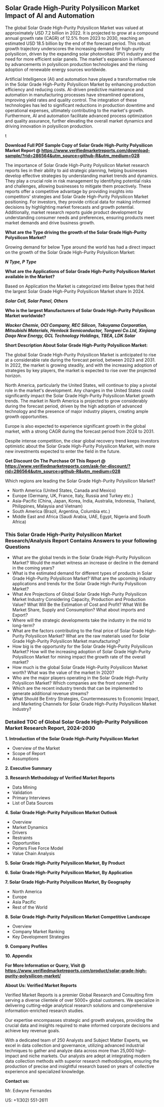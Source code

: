 <h2>Solar Grade High-Purity Polysilicon Market Impact of AI and Automation</h2><p>The global Solar Grade High-Purity Polysilicon Market was valued at approximately USD 7.2 billion in 2022. It is projected to grow at a compound annual growth rate (CAGR) of 12.5% from 2023 to 2030, reaching an estimated USD 18.5 billion by the end of the forecast period. This robust growth trajectory underscores the increasing demand for high-purity polysilicon, driven by the expanding solar photovoltaic (PV) industry and the need for more efficient solar panels. The market's expansion is influenced by advancements in polysilicon production technologies and the rising adoption of renewable energy sources worldwide.</p><p>Artificial Intelligence (AI) and automation have played a transformative role in the Solar Grade High-Purity Polysilicon Market by enhancing production efficiency and reducing costs. AI-driven predictive maintenance and automation in manufacturing processes have streamlined operations, improving yield rates and quality control. The integration of these technologies has led to significant reductions in production downtime and operational expenses, ultimately contributing to the market's growth. Furthermore, AI and automation facilitate advanced process optimization and quality assurance, further elevating the overall market dynamics and driving innovation in polysilicon production.</p>t</p><p id="" class=""><strong>Download Full PDF Sample Copy of Solar Grade High-Purity Polysilicon Market Report @ <a href="https://www.verifiedmarketreports.com/download-sample/?rid=286564&utm_source=github-R&utm_medium=028" target="_blank">https://www.verifiedmarketreports.com/download-sample/?rid=286564&utm_source=github-R&utm_medium=028</a></strong></p><p>The importance of&nbsp;Solar Grade High-Purity Polysilicon Market research reports lies in their ability to aid strategic planning, helping businesses develop effective strategies by understanding market trends and dynamics. They play a crucial role in risk management by identifying potential risks and challenges, allowing businesses to mitigate them proactively. These reports offer a competitive advantage by providing insights into competitors' strategies and Solar Grade High-Purity Polysilicon Market positioning. For investors, they provide critical data for making informed decisions by highlighting market forecasts and growth potential. Additionally, market research reports guide product development by understanding consumer needs and preferences, ensuring products meet market demands and drive business growth.</p><p><strong>What are the&nbsp;Type driving the growth of the Solar Grade High-Purity Polysilicon Market?</strong></p><p id="" class="">Growing demand for below Type around the world has had a direct impact on the growth of the Solar Grade High-Purity Polysilicon Market:</p><em><strong>N Type, P Type</strong></em></p><strong>What are the&nbsp;Applications&nbsp;of Solar Grade High-Purity Polysilicon Market available in the Market?</strong></p><p id="" class="">Based on Application the Market is categorized into Below types that held the largest Solar Grade High-Purity Polysilicon Market share In 2024.</p><em><strong>Solar Cell, Solar Panel, Others</strong></em></p><strong>Who is the largest Manufacturers of Solar Grade High-Purity Polysilicon Market worldwide?</strong></p><p><em><strong>Wacker Chemie, OCI Company, REC Silicon, Tokuyama Corporation, Mitsubishi Materials, Hemlock Semiconductor, Tongwei Co.Ltd, Xinjiang Daqo New Energy, GCL Technology Holdings, TBEA, LDK Solar</strong></em></p><p id="" class=""><strong>Short Description About Solar Grade High-Purity Polysilicon Market:</strong></p><p>The global Solar Grade High-Purity Polysilicon Market is anticipated to rise at a considerable rate during the forecast period, between 2023 and 2031. In 2022, the market is growing steadily, and with the increasing adoption of strategies by key players, the market is expected to rise over the projected horizon.</p><p>North America, particularly the United States, will continue to play a pivotal role in the market's development. Any changes in the United States could significantly impact the Solar Grade High-Purity Polysilicon Market growth trends. The market in North America is projected to grow considerably during the forecast period, driven by the high adoption of advanced technology and the presence of major industry players, creating ample growth opportunities.</p><p>Europe is also expected to experience significant growth in the global market, with a strong CAGR during the forecast period from 2024 to 2031.</p><p>Despite intense competition, the clear global recovery trend keeps investors optimistic about the Solar Grade High-Purity Polysilicon Market, with more new investments expected to enter the field in the future.</p><p id="" class=""><strong>Get Discount On The Purchase Of This Report @ <a href="https://www.verifiedmarketreports.com/ask-for-discount/?rid=286564&utm_source=github-R&utm_medium=028" target="_blank">https://www.verifiedmarketreports.com/ask-for-discount/?rid=286564&utm_source=github-R&utm_medium=028</a></strong></p>Which regions are leading the Solar Grade High-Purity Polysilicon Market?</p><ul><li>North America (United States, Canada and Mexico)</li><li>Europe (Germany, UK, France, Italy, Russia and Turkey etc.)</li><li>Asia-Pacific (China, Japan, Korea, India, Australia, Indonesia, Thailand, Philippines, Malaysia and Vietnam)</li><li>South America (Brazil, Argentina, Columbia etc.)</li><li>Middle East and Africa (Saudi Arabia, UAE, Egypt, Nigeria and South Africa)</li></ul><h3 id="" class="">This Solar Grade High-Purity Polysilicon Market Research/Analysis Report Contains Answers to your following Questions</h3><ul><li>What are the global trends in the Solar Grade High-Purity Polysilicon Market? Would the market witness an increase or decline in the demand in the coming years?</li><li>What is the estimated demand for different types of products in Solar Grade High-Purity Polysilicon Market? What are the upcoming industry applications and trends for the Solar Grade High-Purity Polysilicon Market?</li><li>What Are Projections of Global Solar Grade High-Purity Polysilicon Market Industry Considering Capacity, Production and Production Value? What Will Be the Estimation of Cost and Profit? What Will Be Market Share, Supply and Consumption? What about imports and Export?</li><li>Where will the strategic developments take the industry in the mid to long-term?</li><li>What are the factors contributing to the final price of Solar Grade High-Purity Polysilicon Market? What are the raw materials used for Solar Grade High-Purity Polysilicon Market manufacturing?</li><li>How big is the opportunity for the Solar Grade High-Purity Polysilicon Market? How will the increasing adoption of Solar Grade High-Purity Polysilicon Market for mining impact the growth rate of the overall market?</li><li>How much is the global Solar Grade High-Purity Polysilicon Market worth? What was the value of the market In 2020?</li><li>Who are the major players operating in the Solar Grade High-Purity Polysilicon Market? Which companies are the front runners?</li><li>Which are the recent industry trends that can be implemented to generate additional revenue streams?</li><li>What Should Be Entry Strategies, Countermeasures to Economic Impact, and Marketing Channels for Solar Grade High-Purity Polysilicon Market Industry?</li></ul><h3 id="" class="">Detailed TOC of Global Solar Grade High-Purity Polysilicon Market Research Report, 2024-2030</h3><p id="" class=""><strong>1. Introduction of the Solar Grade High-Purity Polysilicon Market</strong></p><ul><li>Overview of the Market</li><li>Scope of Report</li><li>Assumptions</li></ul><p id="" class=""><strong>2. Executive Summary</strong></p><p id="" class=""><strong>3. Research Methodology of Verified Market Reports</strong></p><ul><li>Data Mining</li><li>Validation</li><li>Primary Interviews</li><li>List of Data Sources</li></ul><p id="" class=""><strong>4. Solar Grade High-Purity Polysilicon Market Outlook</strong></p><ul><li>Overview</li><li>Market Dynamics</li><li>Drivers</li><li>Restraints</li><li>Opportunities</li><li>Porters Five Force Model</li><li>Value Chain Analysis</li></ul><p id="" class=""><strong>5. Solar Grade High-Purity Polysilicon Market, By Product</strong></p><p id="" class=""><strong>6. Solar Grade High-Purity Polysilicon Market, By Application</strong></p><p id="" class=""><strong>7. Solar Grade High-Purity Polysilicon Market, By Geography</strong></p><ul><li>North America</li><li>Europe</li><li>Asia Pacific</li><li>Rest of the World</li></ul><p id="" class=""><strong>8. Solar Grade High-Purity Polysilicon Market Competitive Landscape</strong></p><ul><li>Overview</li><li>Company Market Ranking</li><li>Key Development Strategies</li></ul><p id="" class=""><strong>9. Company Profiles</strong></p><p id="" class=""><strong>10. Appendix</strong></p><p id="" class=""><strong>For More Information or Query, Visit @ <a href="https://www.verifiedmarketreports.com/product/solar-grade-high-purity-polysilicon-market/" target="_blank">https://www.verifiedmarketreports.com/product/solar-grade-high-purity-polysilicon-market/</a></strong></p><p id="" class=""><strong>About Us: Verified Market Reports</strong></p><p id="" class="">Verified Market Reports is a premier Global Research and Consulting firm serving a diverse clientele of over 5000+ global customers. We specialize in delivering cutting-edge analytical research solutions and comprehensive information-enriched research studies.</p><p id="" class="">Our expertise encompasses strategic and growth analyses, providing the crucial data and insights required to make informed corporate decisions and achieve key revenue goals.</p><p id="" class="">With a dedicated team of 250 Analysts and Subject Matter Experts, we excel in data collection and governance, utilizing advanced industrial techniques to gather and analyze data across more than 25,000 high-impact and niche markets. Our analysts are adept at integrating modern data collection methods with superior research methodologies, ensuring the production of precise and insightful research based on years of collective experience and specialized knowledge.</p><p id="" class=""><strong>Contact us:</strong></p><p id="" class="">Mr. Edwyne Fernandes</p><p id="" class="">US: +1(302) 551-2611</p>